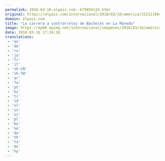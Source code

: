 ```yaml
---
permalink: 2018-03-16-elpais.com--679856124.html
original: https://elpais.com/internacional/2018/03/16/america/1521210841_122593.html#?ref=rss&format=simple&link=link
domain: elpais.com
title: "La carrera a contrarreloj de Bachelet en La Moneda"
image: https://ep00.epimg.net/internacional/imagenes/2018/03/16/america/1521210841_122593_1521211756_rrss_normal.jpg
date: 2018-03-16 17:34:18
translations: 
 - 'en'
 - 'de'
 - 'ru'
 - 'ja'
 - 'fr'
 - 'it'
 - 'zh-CN'
 - 'zh-TW'
 - 'ar'
 - 'fa'
 - 'pt'
 - 'hi'
 - 'tr'
 - 'id'
 - 'nl'
 - 'sv'
 - 'vi'
 - 'pl'
 - 'ko'
 - 'no'
 - 'da'
 - 'th'
 - 'ta'
 - 'ms'
 - 'hy'
---
```


